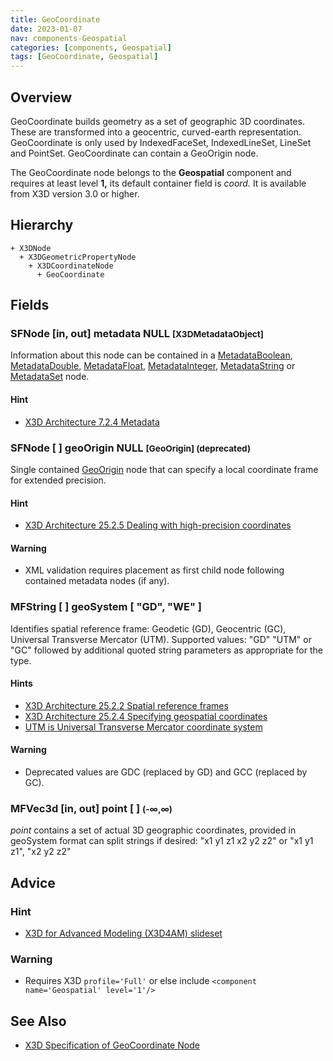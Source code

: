 ```yaml
---
title: GeoCoordinate
date: 2023-01-07
nav: components-Geospatial
categories: [components, Geospatial]
tags: [GeoCoordinate, Geospatial]
---
```

<style>
.post h3 {
  word-spacing: 0.2em;
}
</style>

## Overview

GeoCoordinate builds geometry as a set of geographic 3D coordinates. These are transformed into a geocentric, curved-earth representation. GeoCoordinate is only used by IndexedFaceSet, IndexedLineSet, LineSet and PointSet. GeoCoordinate can contain a GeoOrigin node.

The GeoCoordinate node belongs to the **Geospatial** component and requires at least level **1,** its default container field is *coord.* It is available from X3D version 3.0 or higher.

## Hierarchy

```
+ X3DNode
  + X3DGeometricPropertyNode
    + X3DCoordinateNode
      + GeoCoordinate
```

## Fields

### SFNode [in, out] **metadata** NULL <small>[X3DMetadataObject]</small>

Information about this node can be contained in a [MetadataBoolean](/x_ite/components//users/holger/desktop/x_ite/x_ite/docs/_posts/components/core/metadataboolean/), [MetadataDouble](/x_ite/components//users/holger/desktop/x_ite/x_ite/docs/_posts/components/core/metadatadouble/), [MetadataFloat](/x_ite/components//users/holger/desktop/x_ite/x_ite/docs/_posts/components/core/metadatafloat/), [MetadataInteger](/x_ite/components//users/holger/desktop/x_ite/x_ite/docs/_posts/components/core/metadatainteger/), [MetadataString](/x_ite/components//users/holger/desktop/x_ite/x_ite/docs/_posts/components/core/metadatastring/) or [MetadataSet](/x_ite/components//users/holger/desktop/x_ite/x_ite/docs/_posts/components/core/metadataset/) node.

#### Hint

- [X3D Architecture 7.2.4 Metadata](https://www.web3d.org/specifications/X3Dv4/ISO-IEC19775-1v4-IS/Part01/components/core.html#Metadata)

### SFNode [ ] **geoOrigin** NULL <small>[GeoOrigin] (deprecated)</small>

Single contained [GeoOrigin](/x_ite/components//users/holger/desktop/x_ite/x_ite/docs/_posts/components/geospatial/geoorigin/) node that can specify a local coordinate frame for extended precision.

#### Hint

- [X3D Architecture 25.2.5 Dealing with high-precision coordinates](https://www.web3d.org/specifications/X3Dv4/ISO-IEC19775-1v4-IS/Part01/components/geospatial.html#high-precisioncoords)

#### Warning

- XML validation requires placement as first child node following contained metadata nodes (if any).

### MFString [ ] **geoSystem** [ "GD", "WE" ]

Identifies spatial reference frame: Geodetic (GD), Geocentric (GC), Universal Transverse Mercator (UTM). Supported values: "GD" "UTM" or "GC" followed by additional quoted string parameters as appropriate for the type.

#### Hints

- [X3D Architecture 25.2.2 Spatial reference frames](https://www.web3d.org/specifications/X3Dv4/ISO-IEC19775-1v4-IS/Part01/components/geospatial.html#Spatialreferenceframes)
- [X3D Architecture 25.2.4 Specifying geospatial coordinates](https://www.web3d.org/specifications/X3Dv4/ISO-IEC19775-1v4-IS/Part01/components/geospatial.html#Specifyinggeospatialcoords)
- [UTM is Universal Transverse Mercator coordinate system](https://en.wikipedia.org/wiki/Universal_Transverse_Mercator_coordinate_system)

#### Warning

- Deprecated values are GDC (replaced by GD) and GCC (replaced by GC).

### MFVec3d [in, out] **point** [ ] <small>(-∞,∞)</small>

*point* contains a set of actual 3D geographic coordinates, provided in geoSystem format can split strings if desired: "x1 y1 z1 x2 y2 z2" or "x1 y1 z1", "x2 y2 z2"

## Advice

### Hint

- [X3D for Advanced Modeling (X3D4AM) slideset](https://x3dgraphics.com/slidesets/X3dForAdvancedModeling/GeospatialComponentX3dEarth.pdf)

### Warning

- Requires X3D `profile='Full'` or else include `<component name='Geospatial' level='1'/>`

## See Also

- [X3D Specification of GeoCoordinate Node](https://www.web3d.org/documents/specifications/19775-1/V4.0/Part01/components/geospatial.html#GeoCoordinate)
